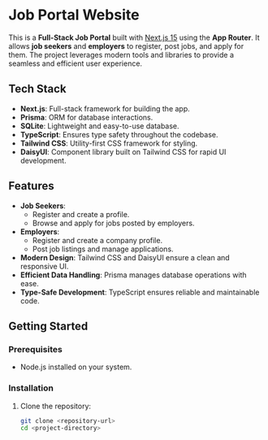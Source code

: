 # Job Portal Website

This is a **Full-Stack Job Portal** built with [Next.js 15](https://nextjs.org) using the **App Router**. It allows **job seekers** and **employers** to register, post jobs, and apply for them. The project leverages modern tools and libraries to provide a seamless and efficient user experience.

## Tech Stack

- **Next.js**: Full-stack framework for building the app.
- **Prisma**: ORM for database interactions.
- **SQLite**: Lightweight and easy-to-use database.
- **TypeScript**: Ensures type safety throughout the codebase.
- **Tailwind CSS**: Utility-first CSS framework for styling.
- **DaisyUI**: Component library built on Tailwind CSS for rapid UI development.

## Features

- **Job Seekers**: 
  - Register and create a profile.
  - Browse and apply for jobs posted by employers.
- **Employers**: 
  - Register and create a company profile.
  - Post job listings and manage applications.
- **Modern Design**: Tailwind CSS and DaisyUI ensure a clean and responsive UI.
- **Efficient Data Handling**: Prisma manages database operations with ease.
- **Type-Safe Development**: TypeScript ensures reliable and maintainable code.

## Getting Started

### Prerequisites
- Node.js installed on your system.

### Installation
1. Clone the repository:
   ```bash
   git clone <repository-url>
   cd <project-directory>
